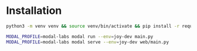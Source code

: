 # Installation


```bash
python3 -m venv venv && source venv/bin/activate && pip install -r requirements.txt
```


```bash
MODAL_PROFILE=modal-labs modal run --env=joy-dev main.py
MODAL_PROFILE=modal-labs modal serve --env=joy-dev web/main.py
```
